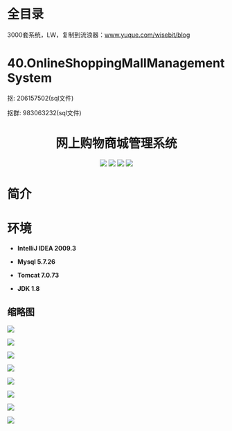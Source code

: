# 全目录

3000套系统，LW，复制到流浪器：www.yuque.com/wisebit/blog
# 40.OnlineShoppingMallManagementSystem

<p>抠: 206157502(sql文件)</p>
<p>抠群: 983063232(sql文件)</p>

<p>
    <h1 align="center">网上购物商城管理系统</h1>
</p>

<p align="center">
	<img src="https://img.shields.io/badge/jdk-1.8-orange.svg"/>
    <img src="https://img.shields.io/badge/spring-5.x-lightgrey.svg"/>
    <img src="https://img.shields.io/badge/springmvc-3.x-blue.svg"/>
    <img src="https://img.shields.io/badge/mybatis-3.x-blue.svg"/>
</p>


# 简介
>



# 环境

- <b>IntelliJ IDEA 2009.3</b>

- <b>Mysql 5.7.26</b>

- <b>Tomcat 7.0.73</b>

- <b>JDK 1.8</b>


## 缩略图

![](https://bitwise.oss-cn-heyuan.aliyuncs.com/2024/9/10/7bf8e2a0-1d5d-42bc-b818-f21705eb8c75.png)

![](https://bitwise.oss-cn-heyuan.aliyuncs.com/2024/9/10/7b9926b5-d46a-475b-a49d-e0b1c09260aa.png)

![](https://bitwise.oss-cn-heyuan.aliyuncs.com/2024/9/10/60170661-855a-454f-8cd1-08b45782748b.png)

![](https://bitwise.oss-cn-heyuan.aliyuncs.com/2024/9/10/f9a988d7-f0dd-4241-941a-74a94db5048c.png)

![](https://bitwise.oss-cn-heyuan.aliyuncs.com/2024/9/10/b91ab9c1-0958-4005-8735-606bdd877e17.png)

![](https://bitwise.oss-cn-heyuan.aliyuncs.com/2024/9/10/63906be2-de7b-429a-b0c4-d23f75071c4a.png)

![](https://bitwise.oss-cn-heyuan.aliyuncs.com/2024/9/10/30862102-7b51-471a-945a-bc427c237260.png)

![](https://bitwise.oss-cn-heyuan.aliyuncs.com/2024/9/10/b48bb5a2-459e-4ee6-b531-acb505315b52.png)

